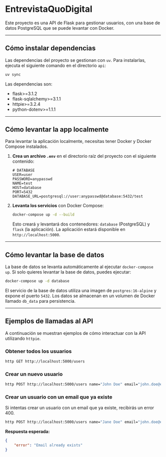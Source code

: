 # EntrevistaQuoDigital

Este proyecto es una API de Flask para gestionar usuarios, con una base de datos PostgreSQL que se puede levantar con Docker.

-----

## Cómo instalar dependencias

Las dependencias del proyecto se gestionan con `uv`. Para instalarlas, ejecuta el siguiente comando en el directorio `api`:

```bash
uv sync
```

Las dependencias son:

* flask\>=3.1.2
* flask-sqlalchemy\>=3.1.1
* httpie\>=3.2.4
* python-dotenv\>=1.1.1

-----

## Cómo levantar la app localmente

Para levantar la aplicación localmente, necesitas tener Docker y Docker Compose instalados.

1. **Crea un archivo `.env`** en el directorio raíz del proyecto con el siguiente contenido:

    ```
    # DATABASE
    USER=user
    PASSWORD=anypasswd
    NAME=test
    HOST=database
    PORT=5432
    DATABASE_URL=postgresql://user:anypasswd@database:5432/test
    ```

2. **Levanta los servicios** con Docker Compose:

    ```bash
    docker-compose up -d --build
    ```

    Esto creará y levantará dos contenedores: `database` (PostgreSQL) y `flask` (la aplicación). La aplicación estará disponible en `http://localhost:5000`.

-----

## Cómo levantar la base de datos

La base de datos se levanta automáticamente al ejecutar `docker-compose up`. Si solo quieres levantar la base de datos, puedes ejecutar:

```bash
docker-compose up -d database
```

El servicio de la base de datos utiliza una imagen de `postgres:16-alpine` y expone el puerto `5432`. Los datos se almacenan en un volumen de Docker llamado `db_data` para persistencia.

-----

## Ejemplos de llamadas al API

A continuación se muestran ejemplos de cómo interactuar con la API utilizando `httpie`.

### Obtener todos los usuarios

```bash
http GET http://localhost:5000/users
```

### Crear un nuevo usuario

```bash
http POST http://localhost:5000/users name="John Doe" email="john.doe@example.com"
```

### Crear un usuario con un email que ya existe

Si intentas crear un usuario con un email que ya existe, recibirás un error 400.

```bash
http POST http://localhost:5000/users name="Jane Doe" email="john.doe@example.com"
```

**Respuesta esperada:**

```json
{
    "error": "Email already exists"
}
```
